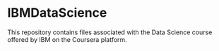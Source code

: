 # IBMDataScience
This repository contains files associated with the Data Science course offered by IBM on the Coursera platform.
